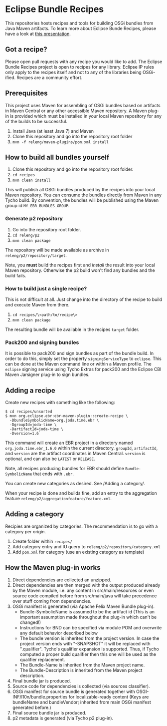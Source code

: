 Eclipse Bundle Recipes
======================

This repositories hosts recipes and tools for building OSGi bundles from Java Maven artifacts.
To learn more about Eclipse Bunde Recipes, please have a look at [this presentation](http://de.slideshare.net/guw/tasty-recipes-for-osgi-bundles).

Got a recipe?
-------------

Please open pull requests with any recipe you would like to add. The Eclipse Bundle Recipes 
project is open to recipes for any library. Eclipse IP rules only apply to the recipes itself 
and not to any of the libraries being OSGi-ified. Recipes are a community effort.


Prerequisites
-------------

This project uses Maven for assembling of OSGi bundles based on artifacts in Maven Central or
any other accessible Maven repository. A Maven plug-in is provided which must be installed
in your local Maven repository for any of the builds to be successful.

1. Install Java (at least Java 7) and Maven
2. Clone this repository and go into the repository root folder
3. `mvn -f releng/maven-plugins/pom.xml install`


How to build all bundles yourself
---------------------------------

1. Clone this repository and go into the repository root folder.
2. `cd recipes`
3. `mvn clean install`

This will publish all OSGi bundles produced by the recipes into your local Maven repository. You can consume
the bundles directly from Maven in any Tycho build. By convention, the bundles will be published using the
Maven group id `MY_EBR_BUNDLES_GROUP`.


### Generate p2 repository

1. Go into the repository root folder.
2. `cd releng/p2`
3. `mvn clean package`

The repository will be made available as archive in `releng/p2/repository/target`.

Note, you **must** build the recipes first and *install* the result into your local Maven repository.
Otherwise the p2 build won't find any bundles and the build fails.


### How to build just a single recipe?

This is not difficult at all. Just change into the directory of the recipe to build and execute Maven from there.

1. `cd recipes/\<path/to/recipe\>`
2. `mvn clean package`

The resulting bundle will be available in the recipes `target` folder.


### Pack200 and signing bundles

It is possible to pack200 and sign bundles as part of the bundle build. In order to do this, simply set the
property `signingServiceType` to `eclipse`. This can be done at the Maven command line or within a Maven profile.
The `eclipse` signing service using Tycho Extras for pack200 and the Eclipse CBI Maven Jarsigner plug-in to sign bundles.


Adding a recipe
---------------

Create new recipes with something like the following:

    $ cd recipes/unsorted
    $ mvn org.eclipse.ebr:ebr-maven-plugin::create-recipe \
      -DbundleSymbolicName=org.joda.time.ebr \
      -DgroupId=joda-time \
      -DartifactId=joda-time \
      -Dversion=1.6

This command will create an EBR project in a directory named
`org.joda.time.ebr_1.6.0` within the current directory.  `groupId`,
`artifactId`, and `version` are the artifact coordinates in Maven
Central.  `version` is optional, and can also be `LATEST` or
`RELEASE`.

Note, all recipes producing bundles for EBR should define `Bundle-SymbolicName`
that ends with `.ebr`.

You can create new categories as desired. See /Adding a category/.

When your recipe is done and builds fine, add an entry to the aggregation feature
`releng/p2/aggregationfeature/feature.xml`.


Adding a category
-----------------

Recipies are organized by categories. The recommendation is to go with
a category per origin.

 1. Create folder within `recipes/`
 2. Add category entry and IU query to `releng/p2/repository/category.xml`
 3. Add `pom.xml` for category (use an existing category as template)


How the Maven plug-in works
---------------------------
 1. Direct dependencies are collected an unzipped.
 2. Direct dependencies are then merged with the output produced
    already by the Maven module, i.e. any content in src/main/resources
    or even source code compiled before from src/main/java will take
    precedence over stuff coming from dependencies.
 3. OSGi manifest is generated (via Apache Felix Maven Bundle plug-in).
      - Bundle-SymbolicName is assumed to be the artifact id
        (This is an important assumption made throughout the plug-in
        which can't be changed!)
      - Instructions for BND can be specified via module POM and
        overwrite any default behavior described below
      - The bundle version is inherited from the project version. In
        case the project version ends with "-SNAPSHOT" it will be
        replaced with ".qualifier". Tycho's qualifier expansion is
        supported. Thus, if Tycho computed a proper build qualifier
        then this one will be used as the qualifier replacement.
      - The Bundle-Name is inherited from the Maven project name.
      - The Bundle-Description is inherited from the Maven project
        description.
 4. Final bundle jar is produced.
 5. Source code for dependencies is collected (via sources classifier).
 6. OSGi manifest for source bundle is generated together with
    OSGI-INF/l10n/bundle.properties for localizable-ready content
    (Keys are bundleName and bundleVendor; inherited from main OSGi
    manifest generated before.)
 7. Final source bundle jar is produced.
 8. p2 metadata is generated (via Tycho p2 plug-in).

